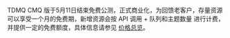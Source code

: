 TDMQ CMQ 版于5月11日结束免费公测，正式商业化，为回馈老客户，存量资源可以享受一个月的免费期，新增资源会按 API 调用 + 队列和主题数量 进行计费，并提供一定的免费额度，具体信息请参见 [价格总览](https://intl.cloud.tencent.com/document/product/1111/47656)。
